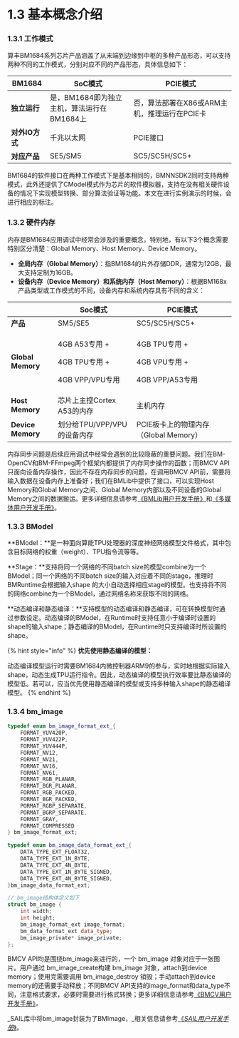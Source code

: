 # 1.3 基本概念介绍

### 1.3.1 工作模式

算丰BM1684系列芯片产品涵盖了从末端到边缘到中枢的多种产品形态，可以支持两种不同的工作模式，分别对应不同的产品形态，具体信息如下：

| BM1684     | **SoC模式**                   | **PCIE模式**                  |
| ---------- | --------------------------- | --------------------------- |
| **独立运行**   | 是，BM1684即为独立主机，算法运行在BM1684上 | 否，算法部署在X86或ARM主机，推理运行在PCIE卡 |
| **对外IO方式** | 千兆以太网                       | PCIE接口                      |
| **对应产品**   | SE5/SM5                     | SC5/SC5H/SC5+               |

​ BM1684的软件接口在两种工作模式下是基本相同的，BMNNSDK2同时支持两种模式，此外还提供了CModel模式作为芯片的软件模拟器，支持在没有相关硬件设备的情况下实现模型转换、部分算法验证等功能。本文在进行实例演示的时候，会进行相应的标注。

### 1.3.2 硬件内存

内存是BM1684应用调试中经常会涉及的重要概念，特别地，有以下3个概念需要特别区分清楚：Global Memory、Host Memory、Device Memory。

* **全局内存（Global Memory）**：指BM1684的片外存储DDR，通常为12GB，最大支持定制为16GB。
* **设备内存（Device Memory）和系统内存（Host Memory）**：根据BM168x产品类型或工作模式的不同，设备内存和系统内存具有不同的含义：

|                   | **Soc模式**                                                 | **PCIE模式**                                                 |
| ----------------- | --------------------------------------------------------- | ---------------------------------------------------------- |
| **产品**            | SM5/SE5                                                   | SC5/SC5H/SC5+                                              |
| **Global Memory** | <p>4GB A53专用 +</p><p>4GB TPU专用 + </p><p>4GB VPP/VPU专用</p> | <p>4GB TPU专用 + </p><p>4GB VPU专用 + </p><p>4GB VPP/A53专用</p> |
| **Host Memory**   | 芯片上主控Cortex A53的内存                                        | 主机内存                                                       |
| **Device Memory** | 划分给TPU/VPP/VPU的设备内存                                       | PCIE板卡上的物理内存（Global Memory）                                |

内存同步问题是后续应用调试中经常会遇到的比较隐蔽的重要问题。我们在BM-OpenCV和BM-FFmpeg两个框架内都提供了内存同步操作的函数；而BMCV API只面向设备内存操作，因此不存在内存同步的问题，在调用BMCV API前，需要将输入数据在设备内存上准备好；我们在BMLib中提供了接口，可以实现Host Memory和Global Memory之间、Global Memory内部以及不同设备的Global Memory之间的数据搬运。更多详细信息请参考[《BMLib用户开发手册》](https://doc.sophgo.com/docs/docs\_latest\_release/bmlib/html/index.html)和[《多媒体用户开发手册》](https://doc.sophgo.com/docs/docs\_latest\_release/multimedia\_guide/html/index.html)。

### 1.3.3 BModel

**BModel：**是一种面向算能TPU处理器的深度神经网络模型文件格式，其中包含目标网络的权重（weight）、TPU指令流等等。

**Stage：**支持将同一个网络的不同batch size的模型combine为一个BModel；同一个网络的不同batch size的输入对应着不同的stage，推理时BMRuntime会根据输入shape 的大小自动选择相应stage的模型。也支持将不同的网络combine为一个BModel，通过网络名称来获取不同的网络。

**动态编译和静态编译：**支持模型的动态编译和静态编译，可在转换模型时通过参数设定。动态编译的BModel，在Runtime时支持任意小于编译时设置的shape的输入shape；静态编译的BModel，在Runtime时只支持编译时所设置的shape。

{% hint style="info" %}
**优先使用静态编译的模型：**

动态编译模型运行时需要BM1684内微控制器ARM9的参与，实时地根据实际输入shape，动态生成TPU运行指令。因此，动态编译的模型执行效率要比静态编译的模型低。若可以，应当优先使用静态编译的模型或支持多种输入shape的静态编译模型。
{% endhint %}

### 1.3.4 bm\_image

```cpp
typedef enum bm_image_format_ext_{
    FORMAT_YUV420P,
    FORMAT_YUV422P,
    FORMAT_YUV444P,
    FORMAT_NV12,
    FORMAT_NV21,
    FORMAT_NV16,
    FORMAT_NV61,
    FORMAT_RGB_PLANAR,
    FORMAT_BGR_PLANAR,
    FORMAT_RGB_PACKED,
    FORMAT_BGR_PACKED,
    PORMAT_RGBP_SEPARATE,
    PORMAT_BGRP_SEPARATE,
    FORMAT_GRAY,
    FORMAT_COMPRESSED
} bm_image_format_ext;

typedef enum bm_image_data_format_ext_{
    DATA_TYPE_EXT_FLOAT32,
    DATA_TYPE_EXT_1N_BYTE,
    DATA_TYPE_EXT_4N_BYTE,
    DATA_TYPE_EXT_1N_BYTE_SIGNED,
    DATA_TYPE_EXT_4N_BYTE_SIGNED,
}bm_image_data_format_ext;

// bm_image结构体定义如下
struct bm_image {
    int width;
    int height;
    bm_image_format_ext image_format;
    bm_data_format_ext data_type;
    bm_image_private* image_private;
};
```

BMCV API均是围绕bm\_image来进行的，一个 bm\_image 对象对应于一张图片。用户通过 bm\_image\_create构建 bm\_image 对象，attach到device memory；使用完需要调用 bm\_image\_destroy 销毁；手动attach到device memory的还需要手动释放；不同BMCV API支持的image\_format和data\_type不同，注意格式要求，必要时需要进行格式转换；更多详细信息请参考[《BMCV用户开发手册》](https://doc.sophgo.com/docs/docs\_latest\_release/bmcv/html/index.html)_。_

_SAIL库中将bm\_image封装为了BMImage，_相关信息请参考[《_SAIL用户开发手册_》](https://doc.sophgo.com/docs/docs\_latest\_release/sophon-inference/html/index.html)。
